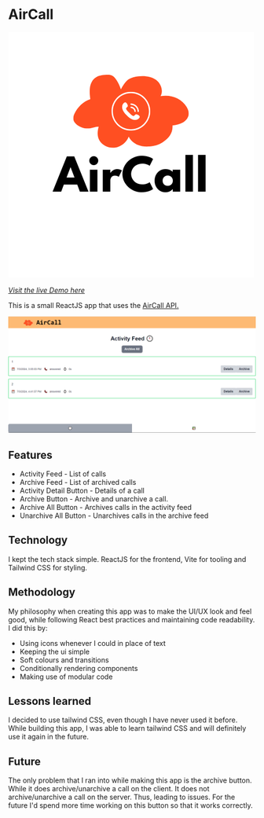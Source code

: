 # AirCall

![](./src/assets/images/AirCallLogo.png)

[_Visit the live Demo here_](https://b693f932.onrender.com/)

This is a small ReactJS app that uses the [AirCall API.](https://github.com/speer-technologies/aircall/)

![](./src/assets/images/view.PNG)

## Features

- Activity Feed - List of calls
- Archive Feed - List of archived calls
- Activity Detail Button - Details of a call
- Archive Button - Archive and unarchive a call.
- Archive All Button - Archives calls in the activity feed
- Unarchive All Button - Unarchives calls in the archive feed

## Technology

I kept the tech stack simple. ReactJS for the frontend, Vite for tooling and Tailwind CSS for styling.

## Methodology

My philosophy when creating this app was to make the UI/UX look and feel good, while following React best practices and maintaining code readability.
I did this by:

- Using icons whenever I could in place of text
- Keeping the ui simple
- Soft colours and transitions
- Conditionally rendering components
- Making use of modular code

## Lessons learned

I decided to use tailwind CSS, even though I have never used it before. While building this app, I was able to learn tailwind CSS and will definitely use it again in the future.

## Future

The only problem that I ran into while making this app is the archive button. While it does archive/unarchive a call on the client. It does not archive/unarchive a call on the server. Thus, leading to issues. For the future I'd spend more time working on this button so that it works correctly.
